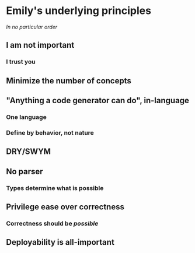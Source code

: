 # Emily's underlying principles

*In no particular order*

## I am not important

### I trust you

## Minimize the number of concepts

## "Anything a code generator can do", in-language

### One language

### Define by behavior, not nature

## DRY/SWYM

## No parser

### Types determine what is possible

## Privilege ease over correctness

### Correctness should be *possible*

## Deployability is all-important
